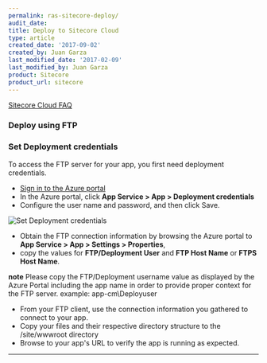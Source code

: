 ```yaml
---
permalink: ras-sitecore-deploy/
audit_date:
title: Deploy to Sitecore Cloud
type: article
created_date: '2017-09-02'
created_by: Juan Garza
last_modified_date: '2017-02-09'
last_modified_by: Juan Garza
product: Sitecore
product_url: sitecore
---
```


[Sitecore Cloud FAQ](/how-to/sitecore-faq)

### Deploy using FTP

### Set Deployment credentials

To access the FTP server for your app, you first need deployment credentials.

- [Sign in to the Azure portal](https://portal.azure.com/)
- In the Azure portal, click **App Service > App > Deployment credentials**
- Configure the user name and password, and then click Save.

<img src="{% asset_path ras-sitecore/deployment_credentials_configure.png %}" alt="Set Deployment credentials" />

- Obtain the FTP connection information by browsing the Azure portal to 
**App Service > App > Settings > Properties**, 
- copy the values for **FTP/Deployment User** and **FTP Host Name** or **FTPS Host Name**. 

**note** Please copy the FTP/Deployment username value as displayed by the Azure Portal including the app name in order to provide proper context for the FTP server. 
example: app-cm\Deployuser

- From your FTP client, use the connection information you gathered to connect to your app.
- Copy your files and their respective directory structure to the /site/wwwroot directory 
- Browse to your app's URL to verify the app is running as expected.

------------------------------------------------------------------------

